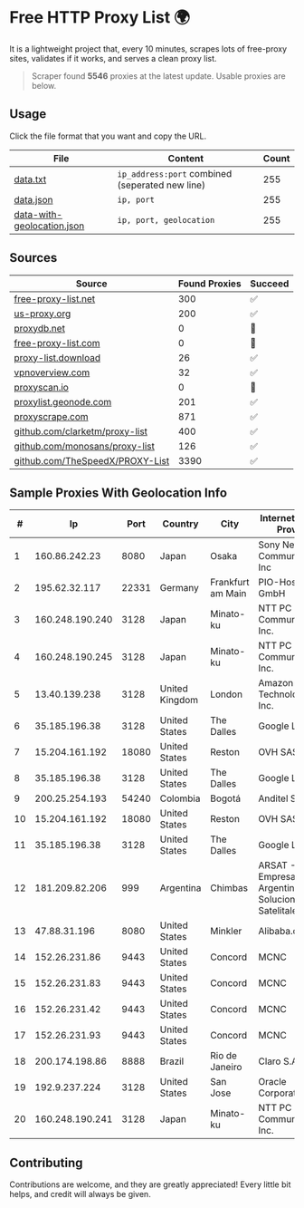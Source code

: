 
# Free HTTP Proxy List 🌍

It is a lightweight project that, every 10 minutes, scrapes lots of free-proxy sites, validates if it works, and serves a clean proxy list.


> Scraper found **5546** proxies at the latest update. Usable proxies are below.

## Usage

Click the file format that you want and copy the URL.


|File|Content|Count|
|----|-------|-----|
|[data.txt](https://raw.githubusercontent.com/themiralay/Proxy-List-World/master/data.txt)|`ip_address:port` combined (seperated new line)|255|
|[data.json](https://raw.githubusercontent.com/themiralay/Proxy-List-World/master/data.json)|`ip, port`|255|
|[data-with-geolocation.json](https://raw.githubusercontent.com/themiralay/Proxy-List-World/master/data-with-geolocation.json)|`ip, port, geolocation`|255|

## Sources

|Source|Found Proxies|Succeed|
|------|-------------|-------|
|[free-proxy-list.net](https://free-proxy-list.net)|300|✅|
|[us-proxy.org](https://www.us-proxy.org)|200|✅|
|[proxydb.net](http://proxydb.net)|0|🚫|
|[free-proxy-list.com](https://free-proxy-list.com/?page=&port=&type%5B%5D=http&type%5B%5D=https&up_time=0&search=Search)|0|🚫|
|[proxy-list.download](https://www.proxy-list.download/HTTP)|26|✅|
|[vpnoverview.com](https://vpnoverview.com/privacy/anonymous-browsing/free-proxy-servers)|32|✅|
|[proxyscan.io](https://www.proxyscan.io)|0|🚫|
|[proxylist.geonode.com](https://proxylist.geonode.com/api/proxy-list?limit=300&page=1&sort_by=lastChecked&sort_type=desc&protocols=http,https)|201|✅|
|[proxyscrape.com](https://api.proxyscrape.com/v2/?request=displayproxies&protocol=http&timeout=10000&country=all&ssl=all&anonymity=all)|871|✅|
|[github.com/clarketm/proxy-list](https://raw.githubusercontent.com/clarketm/proxy-list/master/proxy-list-raw.txt)|400|✅|
|[github.com/monosans/proxy-list](https://raw.githubusercontent.com/monosans/proxy-list/main/proxies/http.txt)|126|✅|
|[github.com/TheSpeedX/PROXY-List](https://raw.githubusercontent.com/TheSpeedX/PROXY-List/master/http.txt)|3390|✅|


## Sample Proxies With Geolocation Info

|#|Ip|Port|Country|City|Internet Service Provider|
|-|--|----|-------|----|-------------------------|
|1|160.86.242.23|8080|Japan|Osaka|Sony Network Communications Inc|
|2|195.62.32.117|22331|Germany|Frankfurt am Main|PIO-Hosting GmbH|
|3|160.248.190.240|3128|Japan|Minato-ku|NTT PC Communications, Inc.|
|4|160.248.190.245|3128|Japan|Minato-ku|NTT PC Communications, Inc.|
|5|13.40.139.238|3128|United Kingdom|London|Amazon Technologies Inc.|
|6|35.185.196.38|3128|United States|The Dalles|Google LLC|
|7|15.204.161.192|18080|United States|Reston|OVH SAS|
|8|35.185.196.38|3128|United States|The Dalles|Google LLC|
|9|200.25.254.193|54240|Colombia|Bogotá|Anditel S.A.S.|
|10|15.204.161.192|18080|United States|Reston|OVH SAS|
|11|35.185.196.38|3128|United States|The Dalles|Google LLC|
|12|181.209.82.206|999|Argentina|Chimbas|ARSAT - Empresa Argentina de Soluciones Satelitales S.A|
|13|47.88.31.196|8080|United States|Minkler|Alibaba.com LLC|
|14|152.26.231.86|9443|United States|Concord|MCNC|
|15|152.26.231.83|9443|United States|Concord|MCNC|
|16|152.26.231.42|9443|United States|Concord|MCNC|
|17|152.26.231.93|9443|United States|Concord|MCNC|
|18|200.174.198.86|8888|Brazil|Rio de Janeiro|Claro S.A|
|19|192.9.237.224|3128|United States|San Jose|Oracle Corporation|
|20|160.248.190.241|3128|Japan|Minato-ku|NTT PC Communications, Inc.|



## Contributing

Contributions are welcome, and they are greatly appreciated! Every
little bit helps, and credit will always be given.

